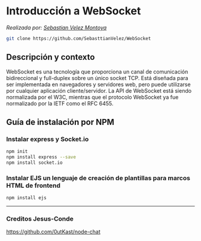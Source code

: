# Introducción a WebSocket

*Realizada por: [Sebastian Velez Montoya](https://github.com/sebasttianvelez)*


```bash
git clone https://github.com/SebasttianVelez/WebSocket
```

## Descripción y contexto

WebSocket es una tecnología que proporciona un canal de comunicación bidireccional y full-duplex sobre un único socket TCP. Está diseñada para ser implementada en navegadores y servidores web, pero puede utilizarse por cualquier aplicación cliente/servidor. La API de WebSocket está siendo normalizada por el W3C, mientras que el protocolo WebSocket ya fue normalizado por la IETF como el RFC 6455.

## Guía de instalación por NPM


### Instalar express y Socket.io

```bash
npm init
npm install express --save
npm install socket.io
```

### Instalar EJS un lenguaje de creación de plantillas para marcos HTML de frontend

```bash
npm install ejs
```

********************************************************

### Creditos Jesus-Conde

https://github.com/0utKast/node-chat
